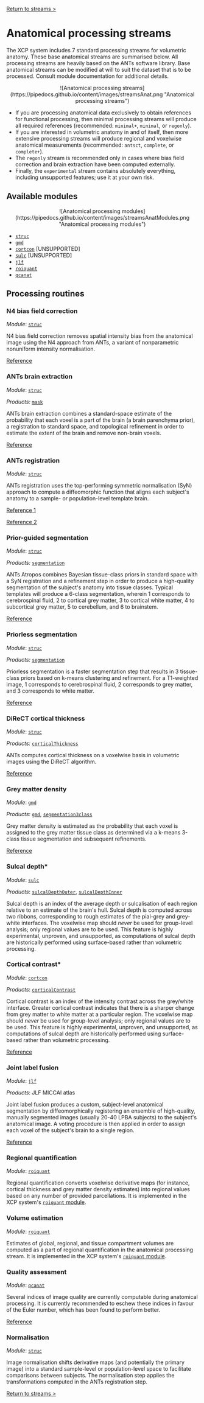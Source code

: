 [Return to streams >](https://pipedocs.github.io/config/streams)

# Anatomical processing streams

The XCP system includes 7 standard processing streams for volumetric anatomy. These base anatomical streams are summarised below. All processing streams are heavily based on the ANTs software library. Base anatomical streams can be modified at will to suit the dataset that is to be processed. Consult module documentation for additional details.

<p align="center">
![Anatomical processing streams](https://pipedocs.github.io/content/images/streamsAnat.png "Anatomical processing streams")
</p>

 * If you are processing anatomical data exclusively to obtain references for functional processing, then minimal processing streams will produce all required references (recommended: `minimal+`, `minimal`, or `regonly`).
 * If you are interested in volumetric anatomy in and of itself, then more extensive processing streams will produce regional and voxelwise anatomical measurements (recommended: `antsct`, `complete`, or `complete+`).
 * The `regonly` stream is recommended only in cases where bias field correction and brain extraction have been computed externally.
 * Finally, the `experimental` stream contains absolutely everything, including unsupported features; use it at your own risk.

## Available modules

<p align="center">
![Anatomical processing modules](https://pipedocs.github.io/content/images/streamsAnatModules.png "Anatomical processing modules")
</p>

 * [`struc`](https://pipedocs.github.io/modules/struc)
 * [`gmd`](https://pipedocs.github.io/modules/gmd)
 * [`cortcon`](https://pipedocs.github.io/modules/cortcon) \[UNSUPPORTED\]
 * [`sulc`](https://pipedocs.github.io/modules/sulc) \[UNSUPPORTED\]
 * [`jlf`](https://pipedocs.github.io/modules/jlf)
 * [`roiquant`](https://pipedocs.github.io/modules/roiquant)
 * [`qcanat`](https://pipedocs.github.io/modules/qcanat)

## Processing routines

### N4 bias field correction

_Module_: [`struc`](https://pipedocs.github.io/modules/struc)

N4 bias field correction removes spatial intensity bias from the anatomical image using the N4 approach from ANTs, a variant of nonparametric nonuniform intensity normalisation.

[Reference](https://www.ncbi.nlm.nih.gov/pubmed/20378467)

### ANTs brain extraction

_Module_: [`struc`](https://pipedocs.github.io/modules/struc)

_Products:_ [`mask`](https://pipedocs.github.io/products/mask)

ANTs brain extraction combines a standard-space estimate of the probability that each voxel is a part of the brain (a brain parenchyma prior), a registration to standard space, and topological refinement in order to estimate the extent of the brain and remove non-brain voxels.

[Reference](https://www.ncbi.nlm.nih.gov/pubmed/24879923)

### ANTs registration

_Module_: [`struc`](https://pipedocs.github.io/modules/struc)

ANTs registration uses the top-performing symmetric normalisation (SyN) approach to compute a diffeomorphic function that aligns each subject's anatomy to a sample- or population-level template brain.

[Reference 1](https://www.ncbi.nlm.nih.gov/pubmed/17659998)

[Reference 2](https://www.ncbi.nlm.nih.gov/pubmed/20851191)

### Prior-guided segmentation

_Module_: [`struc`](https://pipedocs.github.io/modules/struc)

_Products:_ [`segmentation`](https://pipedocs.github.io/products/segmentation)

ANTs Atropos combines Bayesian tissue-class priors in standard space with a SyN registration and a refinement step in order to produce a high-quality segmentation of the subject's anatomy into tissue classes. Typical templates will produce a 6-class segmentation, wherein 1 corresponds to cerebrospinal fluid, 2 to cortical grey matter, 3 to cortical white matter, 4 to subcortical grey matter, 5 to cerebellum, and 6 to brainstem.

[Reference](https://www.ncbi.nlm.nih.gov/pubmed/21373993)

### Priorless segmentation

_Module_: [`struc`](https://pipedocs.github.io/modules/struc)

_Products:_ [`segmentation`](https://pipedocs.github.io/products/segmentation)

Priorless segmentation is a faster segmentation step that results in 3 tissue-class priors based on k-means clustering and refinement. For a T1-weighted image, 1 corresponds to cerebrospinal fluid, 2 corresponds to grey matter, and 3 corresponds to white matter.

[Reference](https://www.ncbi.nlm.nih.gov/pubmed/21373993)

### DiReCT cortical thickness

_Module_: [`struc`](https://pipedocs.github.io/modules/struc)

_Products:_ [`corticalThickness`](https://pipedocs.github.io/products/corticalThickness)

ANTs computes cortical thickness on a voxelwise basis in volumetric images using the DiReCT algorithm.

[Reference](https://www.ncbi.nlm.nih.gov/pubmed/24879923)

### Grey matter density

_Module_: [`gmd`](https://pipedocs.github.io/modules/gmd)

_Products:_ [`gmd`](https://pipedocs.github.io/products/gmd), [`segmentation3class`](https://pipedocs.github.io/products/segmentation3class)

Grey matter density is estimated as the probability that each voxel is assigned to the grey matter tissue class as determined via a k-means 3-class tissue segmentation and subsequent refinements.

[Reference](https://www.ncbi.nlm.nih.gov/pubmed/28432144)

### Sulcal depth*

_Module_: [`sulc`](https://pipedocs.github.io/modules/sulc)

_Products_: [`sulcalDepthOuter`](https://pipedocs.github.io/products/sulcalDepthOuter), [`sulcalDepthInner`](https://pipedocs.github.io/products/sulcalDepthInner)

Sulcal depth is an index of the average depth or sulcalisation of each region relative to an estimate of the brain's hull. Sulcal depth is computed across two ribbons, corresponding to rough estimates of the pial-grey and grey-white interfaces. The voxelwise map should _never_ be used for group-level analysis; only regional values are to be used. This feature is highly experimental, unproven, and unsupported, as computations of sulcal depth are historically performed using surface-based rather than volumetric processing.

### Cortical contrast*

_Module_: [`cortcon`](https://pipedocs.github.io/modules/cortcon)

_Products_: [`corticalContrast`](https://pipedocs.github.io/products/corticalContrast)

Cortical contrast is an index of the intensity contrast across the grey/white interface. Greater cortical contrast indicates that there is a sharper change from grey matter to white matter at a particular region. The voxelwise map should _never_ be used for group-level analysis; only regional values are to be used. This feature is highly experimental, unproven, and unsupported, as computations of sulcal depth are historically performed using surface-based rather than volumetric processing.

[Reference](https://www.ncbi.nlm.nih.gov/pubmed/27049014)

### Joint label fusion

_Module_: [`jlf`](https://pipedocs.github.io/modules/jlf)

_Products_: JLF MICCAI atlas

Joint label fusion produces a custom, subject-level anatomical segmentation by diffeomorphically registering an ensemble of high-quality, manually segmented images (usually 20-40 LPBA subjects) to the subject's anatomical image. A voting procedure is then applied in order to assign each voxel of the subject's brain to a single region.

[Reference](https://www.ncbi.nlm.nih.gov/pubmed/24319427)

### Regional quantification

_Module_: [`roiquant`](https://pipedocs.github.io/modules/roiquant)

Regional quantification converts voxelwise derivative maps (for instance, cortical thickness and grey matter density estimates) into regional values based on any number of provided parcellations. It is implemented in the XCP system's [`roiquant` module](https://pipedocs.github.io/modules/roiquant).

### Volume estimation

_Module_: [`roiquant`](https://pipedocs.github.io/modules/roiquant)

Estimates of global, regional, and tissue compartment volumes are computed as a part of regional quantification in the anatomical processing stream. It is implemented in the XCP system's [`roiquant` module](https://pipedocs.github.io/modules/roiquant).

### Quality assessment

_Module_: [`qcanat`](https://pipedocs.github.io/modules/qcanat)

Several indices of image quality are currently computable during anatomical processing. It is currently recommended to eschew these indices in favour of the Euler number, which has been found to perform better.

[Reference](https://www.ncbi.nlm.nih.gov/pubmed/29278774)

### Normalisation

_Module_: [`struc`](https://pipedocs.github.io/modules/struc)

Image normalisation shifts derivative maps (and potentially the primary image) into a standard sample-level or population-level space to facilitate comparisons between subjects. The normalisation step applies the transformations computed in the ANTs registration step.

[Return to streams >](https://pipedocs.github.io/config/streams)
